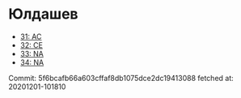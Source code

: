 # Юлдашев
- [31: AC](31.md)
- [32: CE](32.md)
- [33: NA](33.md)
- [34: NA](34.md)

Commit: 5f6bcafb66a603cffaf8db1075dce2dc19413088
 fetched at: 20201201-101810
